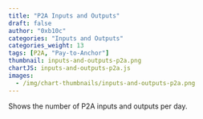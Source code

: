 ```yaml
---
title: "P2A Inputs and Outputs"
draft: false
author: "0xb10c"
categories: "Inputs and Outputs"
categories_weight: 13
tags: [P2A, "Pay-to-Anchor"]
thumbnail: inputs-and-outputs-p2a.png
chartJS: inputs-and-outputs-p2a.js
images:
  - /img/chart-thumbnails/inputs-and-outputs-p2a.png
---
```


Shows the number of P2A inputs and outputs per day.

<!--more-->
